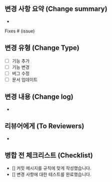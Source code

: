 ## 변경 사항 요약 (Change summary)
<!-- 변경 내용과 해결된 이슈 번호를 간단히 기술하세요. -->
- 

Fixes # (issue)
<!-- (issue)를 지운 후 이슈 번호를 입력하세요. -->

## 변경 유형 (Change Type)
<!-- 해당하는 변경 유형을 선택하세요. -->
- [ ] 기능 추가
- [ ] 기능 변경
- [ ] 버그 수정
- [ ] 문서 업데이트
  
## 변경 내용 (Change log)
<!-- 변경된 사항을 간략하게 기술하세요. -->
- 

## 리뷰어에게 (To Reviewers)
<!-- 리뷰어가 알아야 할 특별한 사항이나 요청사항을 기술하세요. -->
- 

## 병합 전 체크리스트 (Checklist)
<!-- PR 등록 후 체크하세요. -->
- [] 커밋 메시지를 규칙에 맞게 작성했습니다.
- [] 변경 사항에 대한 테스트를 완료했습니다.
